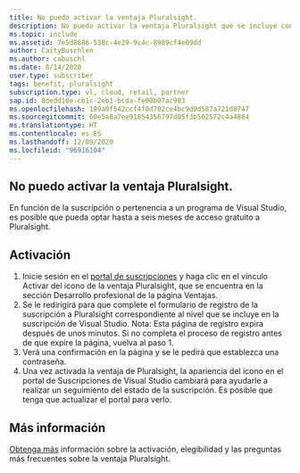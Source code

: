 ```yaml
---
title: No puedo activar la ventaja Pluralsight.
description: No puedo activar la ventaja Pluralsight que se incluye con la suscripción de Visual Studio.
ms.topic: include
ms.assetid: 7e5d8886-538c-4e29-9c4c-8989cf4e09dd
author: CaityBuschlen
ms.author: cabuschl
ms.date: 8/14/2020
user.type: subscriber
tags: benefit, pluralsight
subscription.type: vl, cloud, retail, partner
sap.id: 8dedd10e-cb1c-2eb1-bcda-fe00b07ac903
ms.openlocfilehash: 109a0f542ccf4f8d702ce4bc9d0d587a721d8747
ms.sourcegitcommit: 60e5a8a7ee91854356797d05f3b502572c4a4884
ms.translationtype: HT
ms.contentlocale: es-ES
ms.lasthandoff: 12/09/2020
ms.locfileid: "96916104"
---
```

## <a name="im-unable-to-activate-my-pluralsight-benefit"></a>No puedo activar la ventaja Pluralsight.

En función de la suscripción o pertenencia a un programa de Visual Studio, es posible que pueda optar hasta a seis meses de acceso gratuito a Pluralsight.  

## <a name="how-to-activate"></a>Activación 
1. Inicie sesión en el [portal de suscripciones](https://my.visualstudio.com/benefits) y haga clic en el vínculo Activar del icono de la ventaja Pluralsight, que se encuentra en la sección Desarrollo profesional de la página Ventajas. 
1. Se le redirigirá para que complete el formulario de registro de la suscripción a Pluralsight correspondiente al nivel que se incluye en la suscripción de Visual Studio. Nota: Esta página de registro expira después de unos minutos. Si no completa el proceso de registro antes de que expire la página, vuelva al paso 1. 
1. Verá una confirmación en la página y se le pedirá que establezca una contraseña. 
1. Una vez activada la ventaja de Pluralsight, la apariencia del icono en el portal de Suscripciones de Visual Studio cambiará para ayudarle a realizar un seguimiento del estado de la suscripción. Es posible que tenga que actualizar el portal para verlo. 

## <a name="more-information"></a>Más información 
[Obtenga más](https://docs.microsoft.com/visualstudio/subscriptions/vs-pluralsight) información sobre la activación, elegibilidad y las preguntas más frecuentes sobre la ventaja Pluralsight.  